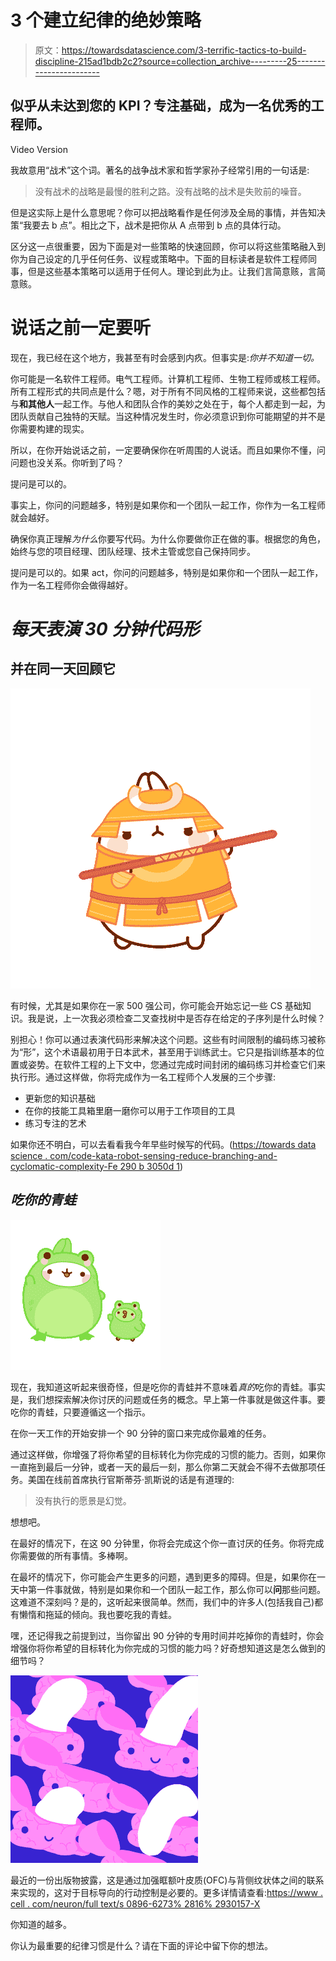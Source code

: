 # 3 个建立纪律的绝妙策略

> 原文：<https://towardsdatascience.com/3-terrific-tactics-to-build-discipline-215ad1bdb2c2?source=collection_archive---------25----------------------->

## 似乎从未达到您的 KPI？专注基础，成为一名优秀的工程师。

Video Version

我故意用“战术”这个词。著名的战争战术家和哲学家孙子经常引用的一句话是:

> 没有战术的战略是最慢的胜利之路。没有战略的战术是失败前的噪音。

但是这实际上是什么意思呢？你可以把战略看作是任何涉及全局的事情，并告知决策“我要去 b 点”。相比之下，战术是把你从 A 点带到 b 点的具体行动。

区分这一点很重要，因为下面是对一些策略的快速回顾，你可以将这些策略融入到你为自己设定的几乎任何任务、议程或策略中。下面的目标读者是软件工程师同事，但是这些基本策略可以适用于任何人。理论到此为止。让我们言简意赅，言简意赅。

# 说话之前一定要听

现在，我已经在这个地方，我甚至有时会感到内疚。但事实是:*你并不知道一切。*

你可能是一名软件工程师。电气工程师。计算机工程师、生物工程师或核工程师。所有工程形式的共同点是什么？嗯，对于所有不同风格的工程师来说，这些都包括与**和其他人**一起工作。与他人和团队合作的美妙之处在于，每个人都走到一起，为团队贡献自己独特的天赋。当这种情况发生时，你必须意识到你可能期望的并不是你需要构建的现实。

所以，在你开始说话之前，一定要确保你在听周围的人说话。而且如果你不懂，问问题也没关系。你听到了吗？

提问是可以的。

事实上，你问的问题越多，特别是如果你和一个团队一起工作，你作为一名工程师就会越好。

确保你真正理解*为什么*你要写代码。为什么你要做你正在做的事。根据您的角色，始终与您的项目经理、团队经理、技术主管或您自己保持同步。

提问是可以的。如果 act，你问的问题越多，特别是如果你和一个团队一起工作，作为一名工程师你会做得越好。

# *每天表演 30 分钟代码形*

## 并在同一天回顾它

![](img/e3bf8229617220a5a8222d1d0140a2cf.png)

有时候，尤其是如果你在一家 500 强公司，你可能会开始忘记一些 CS 基础知识。我是说，上一次我必须检查二叉查找树中是否存在给定的子序列是什么时候？

别担心！你可以通过表演代码形来解决这个问题。这些有时间限制的编码练习被称为“形”，这个术语最初用于日本武术，甚至用于训练武士。它只是指训练基本的位置或姿势。在软件工程的上下文中，您通过完成时间封闭的编码练习并检查它们来执行形。通过这样做，你将完成作为一名工程师个人发展的三个步骤:

*   更新您的知识基础
*   在你的技能工具箱里磨一磨你可以用于工作项目的工具
*   练习专注的艺术

如果你还不明白，可以去看看我今年早些时候写的代码。([https://towards data science . com/code-kata-robot-sensing-reduce-branching-and-cyclomatic-complexity-Fe 290 b 3050d 1](/code-kata-robot-sensing-reduce-branching-and-cyclomatic-complexity-fe290b3050d1))

## *吃你的青蛙*

![](img/c3e425e1ca10dd599331b4c2ff1d4add.png)

现在，我知道这听起来很奇怪，但是吃你的青蛙并不意味着*真的*吃你的青蛙。事实是，我们想探索解决你讨厌的问题或任务的概念。早上第一件事就是做这件事。要吃你的青蛙，只要遵循这一个指示。

在你一天工作的开始安排一个 90 分钟的窗口来完成你最难的任务。

通过这样做，你增强了将你希望的目标转化为你完成的习惯的能力。否则，如果你一直拖到最后一分钟，或者一天的最后一刻，那么你第二天就会不得不去做那项任务。美国在线前首席执行官斯蒂芬·凯斯说的话是有道理的:

> 没有执行的愿景是幻觉。

想想吧。

在最好的情况下，在这 90 分钟里，你将会完成这个你一直讨厌的任务。你将完成你需要做的所有事情。多棒啊。

在最坏的情况下，你可能会产生更多的问题，遇到更多的障碍。但是，如果你在一天中第一件事就做，特别是如果你和一个团队一起工作，那么你可以**问**那些问题。这难道不深刻吗？是的，这听起来很简单。然而，我们中的许多人(包括我自己)都有懒惰和拖延的倾向。我也要吃我的青蛙。

嘿，还记得我之前提到过，当你留出 90 分钟的专用时间并吃掉你的青蛙时，你会增强你将你希望的目标转化为你完成的习惯的能力吗？好奇想知道这是怎么做到的细节吗？

![](img/1f9b3f1d3bd7cfb9e9b8ee6b3f918ef0.png)

最近的一份出版物披露，这是通过加强眶额叶皮质(OFC)与背侧纹状体之间的联系来实现的，这对于目标导向的行动控制是必要的。更多详情请查看:[https://www . cell . com/neuron/full text/s 0896-6273% 2816% 2930157-X](https://www.cell.com/neuron/fulltext/S0896-6273%2816%2930157-X)

你知道的越多。

你认为最重要的纪律习惯是什么？请在下面的评论中留下你的想法。